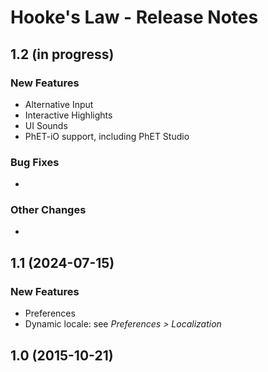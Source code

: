 # Hooke's Law - Release Notes
<!-- Developer and designer should collaborate on what to include for any release beyond 1.0. 
For a 1.0 release, only the 1.0 heading and date is needed. 
When releasing a new version, add a release section to the top of the doc. -->

<!-- 
## [1.2] 2000-01-31

### New Features
* Add tier 1 description [link to issue](url)
* 

### Bug Fixes
* Timer resets properly [link to issue](url)
* 

### Other Changes
* :warning: The hipbone no longer connects to the legbone, so if you planned on taking an extended walk, think again.
* 
-->

## 1.2 (in progress)

### New Features
* Alternative Input
* Interactive Highlights
* UI Sounds
* PhET-iO support, including PhET Studio
   
### Bug Fixes
*

### Other Changes
* 

## 1.1 (2024-07-15)

### New Features
* Preferences
* Dynamic locale: see _Preferences > Localization_

## 1.0 (2015-10-21)
